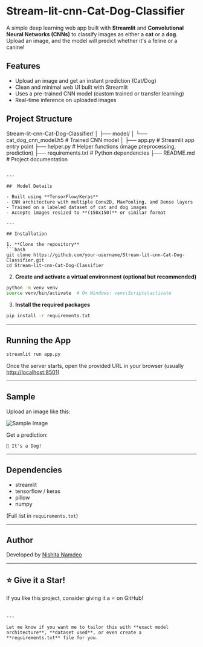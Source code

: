 # Stream-lit-cnn-Cat-Dog-Classifier

A simple deep learning web app built with **Streamlit** and **Convolutional Neural Networks (CNNs)** to classify images as either a **cat** or a **dog**. Upload an image, and the model will predict whether it's a feline or a canine!



## Features

- Upload an image and get an instant prediction (Cat/Dog)
- Clean and minimal web UI built with Streamlit
- Uses a pre-trained CNN model (custom trained or transfer learning)
- Real-time inference on uploaded images



## Project Structure



Stream-lit-cnn-Cat-Dog-Classifier/
│
├── model/
│   └── cat\_dog\_cnn\_model.h5         # Trained CNN model
│
├── app.py                           # Streamlit app entry point
├── helper.py                        # Helper functions (image preprocessing, prediction)
├── requirements.txt                 # Python dependencies
├── README.md                        # Project documentation

````

---

##  Model Details

- Built using **TensorFlow/Keras**
- CNN architecture with multiple Conv2D, MaxPooling, and Dense layers
- Trained on a labeled dataset of cat and dog images
- Accepts images resized to **(150x150)** or similar format

---

## Installation

1. **Clone the repository**
```bash
git clone https://github.com/your-username/Stream-lit-cnn-Cat-Dog-Classifier.git
cd Stream-lit-cnn-Cat-Dog-Classifier
````

2. **Create and activate a virtual environment (optional but recommended)**

```bash
python -m venv venv
source venv/bin/activate  # On Windows: venv\Scripts\activate
```

3. **Install the required packages**

```bash
pip install -r requirements.txt
```

---

## Running the App

```bash
streamlit run app.py
```

Once the server starts, open the provided URL in your browser (usually [http://localhost:8501](http://localhost:8501))

---

## Sample

Upload an image like this:

![Sample Image](https://example.com/sample.jpg)

Get a prediction:

```
🐶 It's a Dog!
```

---

## Dependencies

* streamlit
* tensorflow / keras
* pillow
* numpy

(Full list in `requirements.txt`)

---

## Author

Developed by [Nishita Namdeo](https://github.com/Nishita1010)

---

## ⭐️ Give it a Star!

If you like this project, consider giving it a ⭐ on GitHub!

```

---

Let me know if you want me to tailor this with **exact model architecture**, **dataset used**, or even create a **requirements.txt** file for you.
```
